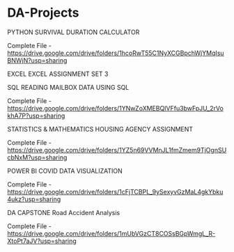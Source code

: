 # DA-Projects

PYTHON
SURVIVAL DURATION CALCULATOR

Complete File - https://drive.google.com/drive/folders/1hcoRwT55C1NyXCGBpchWjYMqIsuBNWjN?usp=sharing


EXCEL
EXCEL ASSIGNMENT SET 3

SQL
READING MAILBOX DATA USING SQL

Complete File - https://drive.google.com/drive/folders/1YNwZoXMEBQIVFfu3bwFpJU_2rVokhA7P?usp=sharing


STATISTICS & MATHEMATICS
HOUSING AGENCY ASSIGNMENT 

Complete File - https://drive.google.com/drive/folders/1YZ5n69VVMnJL1fmZmem9TjOgnSUcbNxM?usp=sharing 

POWER BI
COVID DATA VISUALIZATION

Complete File - https://drive.google.com/drive/folders/1cFjTCBPL_9ySexyvGzMaL4gkYbku4ukz?usp=sharing 

DA CAPSTONE
Road Accident Analysis

Complete File - https://drive.google.com/drive/folders/1mUbVGzCT8COSsBGpWmgL_R-XtoPt7aJV?usp=sharing
